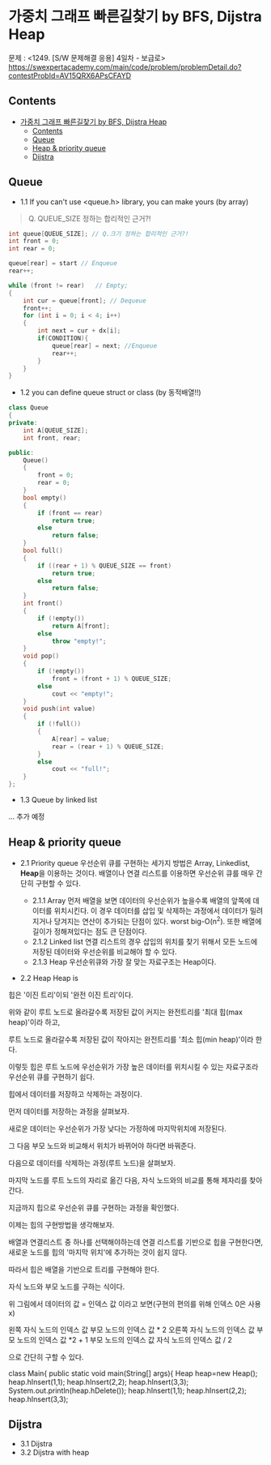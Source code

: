 # 가중치 그래프 빠른길찾기 by BFS, Dijstra Heap

문제 : <1249. [S/W 문제해결 응용] 4일차 - 보급로> <br/>
<https://swexpertacademy.com/main/code/problem/problemDetail.do?contestProbId=AV15QRX6APsCFAYD>

## Contents

- [가중치 그래프 빠른길찾기 by BFS, Dijstra Heap](#%ea%b0%80%ec%a4%91%ec%b9%98-%ea%b7%b8%eb%9e%98%ed%94%84-%eb%b9%a0%eb%a5%b8%ea%b8%b8%ec%b0%be%ea%b8%b0-by-bfs-dijstra-heap)
  - [Contents](#contents)
  - [Queue](#queue)
  - [Heap & priority queue](#heap--priority-queue)
  - [Dijstra](#dijstra)

## Queue

- 1.1 If you can't use <queue.h> library, you can make yours (by array)

> Q. QUEUE_SIZE 정하는 합리적인 근거?!

```C++
int queue[QUEUE_SIZE]; // Q.크기 정하는 합리적인 근거?!
int front = 0;
int rear = 0;

queue[rear] = start // Enqueue
rear++;

while (front != rear)   // Empty;
{
    int cur = queue[front]; // Dequeue
    front++;
    for (int i = 0; i < 4; i++)
    {
        int next = cur + dx[i];
        if(CONDITION){
            queue[rear] = next; //Enqueue
            rear++;
        }
    }
}
```

- 1.2 you can define queue struct or class (by 동적배열!!)

```C++
class Queue
{
private:
    int A[QUEUE_SIZE];
    int front, rear;

public:
    Queue()
    {
        front = 0;
        rear = 0;
    }
    bool empty()
    {
        if (front == rear)
            return true;
        else
            return false;
    }
    bool full()
    {
        if ((rear + 1) % QUEUE_SIZE == front)
            return true;
        else
            return false;
    }
    int front()
    {
        if (!empty())
            return A[front];
        else
            throw "empty!";
    }
    void pop()
    {
        if (!empty())
            front = (front + 1) % QUEUE_SIZE;
        else
            cout << "empty!";
    }
    void push(int value)
    {
        if (!full())
        {
            A[rear] = value;
            rear = (rear + 1) % QUEUE_SIZE;
        }
        else
            cout << "full!";
    }
};
```

- 1.3 Queue by linked list

... 추가 예정

## Heap & priority queue

- 2.1 Priority queue
우선순위 큐를 구현하는 세가지 방법은 Array, Linkedlist, **Heap**을 이용하는 것이다. 배열이나 연결 리스트를 이용하면 우선순위 큐를 매우 간단히 구현할 수 있다. 
  - 2.1.1 Array
먼저 배열을 보면 데이터의 우선순위가 높을수록 배열의 앞쪽에 데이터를 위치시킨다. 이 경우 데이터를 삽입 및 삭제하는 과정에서 데이터가 밀려지거나 당겨지는 연산이 추가되는 단점이 있다. worst big-O(n<sup>2</sup>). 또한 배열에 길이가 정해져있다는 점도 큰 단점이다.
  - 2.1.2  Linked list
연결 리스트의 경우 삽입의 위치를 찾기 위해서 모든 노드에 저장된 데이터와 우선순위를 비교해야 할 수 있다.
  - 2.1.3 Heap
우선순위큐와 가장 잘 맞는 자료구조는 Heap이다.

- 2.2 Heap
Heap is 



힙은 '이진 트리'이되 '완전 이진 트리'이다.



위와 같이 루트 노드로 올라갈수록 저장된 값이 커지는 완전트리를 '최대 힙(max heap)'이라 하고,

루트 노드로 올라갈수록 저장된 값이 작아지는 완전트리를 '최소 힙(min heap)'이라 한다.

이렇듯 힙은 루트 노드에 우선순위가 가장 높은 데이터를 위치시킬 수 있는 자료구조라 우선순위 큐를 구현하기 쉽다.



힙에서 데이터를 저장하고 삭제하는 과정이다.



 

먼저 데이터를 저장하는 과정을 살펴보자.

새로운 데이터는 우선순위가 가장 낮다는 가정하에 마지막위치에 저장된다.

그 다음 부모 노드와 비교해서 위치가 바뀌어야 하다면 바꿔준다.



 

다음으로 데이터를 삭제하는 과정(루트 노드)을 살펴보자.

마지막 노드를 루트 노드의 자리로 옮긴 다음, 자식 노드와의 비교를 통해 제자리를 찾아간다.



지금까지 힙으로 우선순위 큐를 구현하는 과정을 확인했다.

이제는 힙의 구현방법을 생각해보자.

배열과 연결리스트 중 하나를 선택해야하는데 연결 리스트를 기반으로 힙을 구현한다면, 새로운 노드를 힙의 '마지막 위치'에 추가하는 것이 쉽지 않다.

따라서 힙은 배열을 기반으로 트리를 구현해야 한다.





자식 노드와 부모 노드를 구하는 식이다.



 



위 그림에서 데이터의 값 = 인덱스 값 이라고 보면(구현의 편의를 위해 인덱스 0은 사용 x)

 

왼쪽 자식 노드의 인덱스 값            부모 노드의 인덱스 값 * 2
오른쪽 자식 노드의 인덱스 값         부모 노드의 인덱스 값 *2 + 1
부모 노드의 인덱스 값                   자식 노드의 인덱스 값 / 2

으로 간단히 구할 수 있다. 

class Main{ 
public static void main(String[] args){ 
Heap heap=new Heap(); 
heap.hInsert(1,1); 
heap.hInsert(2,2); 
heap.hInsert(3,3); 
System.out.println(heap.hDelete()); 
heap.hInsert(1,1); 
heap.hInsert(2,2); 
heap.hInsert(3,3); 

## Dijstra

- 3.1 Dijstra
- 3.2 Dijstra with heap

